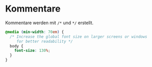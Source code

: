 # Kommentare

<show-structure depth="2" />

Kommentare werden mit `/*` und `*/` erstellt.

```CSS
@media (min-width: 70em) {
  /* Increase the global font size on larger screens or windows
     for better readability */
  body {
    font-size: 130%;
  }
}
```
